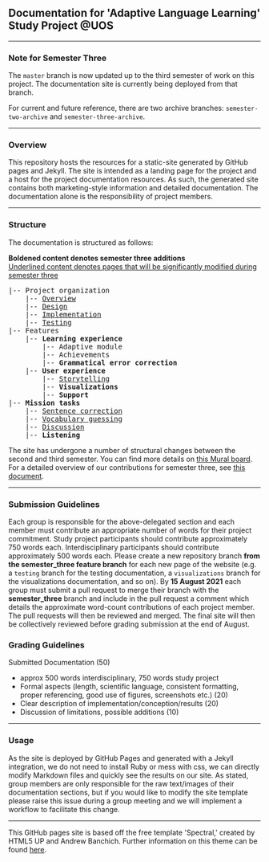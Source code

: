 ## Documentation for 'Adaptive Language Learning' Study Project @UOS

---

### Note for Semester Three

The `master` branch is now updated up to the third semester of work on this project. The documentation site is currently being deployed from that branch.

For current and future reference, there are two archive branches: `semester-two-archive` and `semester-three-archive`.

----

### Overview

This repository hosts the resources for a static-site generated by GitHub pages and Jekyll.
The site is intended as a landing page for the project and a host for the project documentation resources.
As such, the generated site contains both marketing-style information and detailed documentation.
The documentation alone is the responsibility of project members.

---

### Structure

The documentation is structured as follows:

**Boldened content denotes semester three additions**  
<ins>Underlined content denotes pages that will be significantly modified during semester three</ins>


<pre>
|-- Project organization
    |-- <ins>Overview</ins>
    |-- <ins>Design</ins>
    |-- <ins>Implementation</ins>
    |-- <ins>Testing</ins>
|-- Features
    |-- <strong>Learning experience</strong>
        |-- Adaptive module
        |-- Achievements
        |-- <strong>Grammatical error correction</strong>
    |-- <strong>User experience</strong>
        |-- <ins>Storytelling</ins>
        |-- <strong>Visualizations</strong>
        |-- <strong>Support</strong>
|-- <strong>Mission tasks</strong>
    |-- <ins>Sentence correction</ins>
    |-- <ins>Vocabulary guessing</ins>
    |-- <ins>Discussion</ins>
    |-- <strong>Listening</strong>
</pre>

The site has undergone a number of structural changes between the second and third semester. You can find more details on [this Mural board](https://app.mural.co/t/personalvisionboard1357/m/personalvisionboard1357/1626770125380/3c0d3087bdfc4cfc68858027b10f0fd7243591e1?sender=u26177583979c89d370329710). For a detailed overview of our contributions for semester three, see [this document](https://docs.google.com/spreadsheets/d/1b9PkDuMfI0rs6RMZHzM15tkYWXLWn__qUZIvRH2OXxc/edit?usp=sharing).

---

### Submission Guidelines

Each group is responsible for the above-delegated section and each member must contribute an appropriate number of words for their project commitment.
Study project participants should contribute approximately 750 words each. Interdisciplinary participants should contribute approximately 500 words each.
Please create a new repository branch **from the semester_three feature branch** for each new page of the website (e.g. a `testing` branch for the testing documentation, a `visualizations` branch for the visualizations documentation, and so on). By **15 August 2021** each group must submit a pull request to merge their
branch with the **semester_three** branch and include in the pull request a comment which details the approximate word-count contributions of each project member. The pull requests will then be reviewed and merged. The final site will then be collectively reviewed before grading submission at the end of August.

### Grading Guidelines

Submitted Documentation (50)
- approx 500 words interdisciplinary, 750 words study project
- Formal aspects (length, scientific language, consistent formatting, proper referencing, good use of figures, screenshots etc.) (20)
- Clear description of implementation/conception/results (20)
- Discussion of limitations, possible additions (10)

---

### Usage

As the site is deployed by GitHub Pages and generated with a Jekyll integration, we do not need to install Ruby or mess with css, we can directly modify Markdown files and quickly see the results on our site.
As stated, group members are only responsible for the raw text/images of their documentation sections,
but if you would like to modify the site template please raise this issue during a group meeting and we will implement a workflow to facilitate this change.

---

This GitHub pages site is based off the free template 'Spectral,' created by HTML5 UP and Andrew Banchich.
Further information on this theme can be found [here](https://github.com/andrewbanchich/spectral-jekyll-theme).
